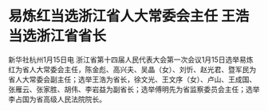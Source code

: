 # 易炼红当选浙江省人大常委会主任 王浩当选浙江省省长

新华社杭州1月15日电
浙江省第十四届人民代表大会第一次会议1月15日选举易炼红为省人大常委会主任，陈金彪、高兴夫、吴晶（女）、刘忻、赵光君、暨军民为省人大常委会副主任；选举王浩为省长，徐文光、王文序（女）、卢山、王成国、张雁云、张家胜、胡伟、李岩益为副省长；选举傅明先为省监察委员会主任；选举李占国为省高级人民法院院长。

